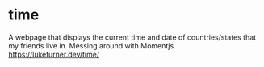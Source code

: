 # time
A webpage that displays the current time and date of countries/states that my friends live in. Messing around with Momentjs.
https://luketurner.dev/time/
